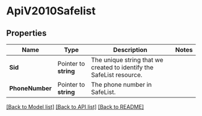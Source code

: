 # ApiV2010Safelist

## Properties

Name | Type | Description | Notes
------------ | ------------- | ------------- | -------------
**Sid** | Pointer to **string** | The unique string that we created to identify the SafeList resource. |
**PhoneNumber** | Pointer to **string** | The phone number in SafeList. |

[[Back to Model list]](../README.md#documentation-for-models) [[Back to API list]](../README.md#documentation-for-api-endpoints) [[Back to README]](../README.md)


